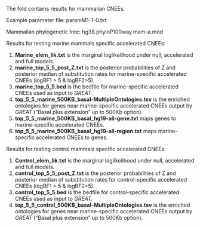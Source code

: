 The fold contains results for mammalian CNEEs.

Example parameter file: paramM1-1-0.txt

Mammalian phylogenetic tree: hg38.phyloP100way.mam-a.mod 

Results for testing marine mammals specific accelerated CNEEs:
1. **Marine_elem_lik.txt** is the marginal loglikelihood under null, accelerated and full models.
2. **marine_top_5_5_post_Z.txt** is the posterior probabilities of Z and posterior median of substitution rates for marine-specific accelerated CNEEs (logBF1 > 5 & logBF2>5).
3. **marine_top_5_5.bed** is the bedfile for marine-specific accelerated CNEEs used as input to *GREAT*.
4. **top_5_5_marine_500KB_basal-MultipleOntologies.tsv** is the enriched ontologies for genes near marine-specific accelerated CNEEs output by *GREAT* (“Basal plus extension” up to 500Kb option).
5. **top_5_5_marine_500KB_basal_hg19-all-gene.txt** maps genes to  marine-specific accelerated CNEEs.
6. **top_5_5_marine_500KB_basal_hg19-all-region.txt** maps marine-specific accelerated CNEEs to genes.

Results for testing control mammals specific accelerated CNEEs:
1. **Control_elem_lik.txt** is the marginal loglikelihood under null, accelerated and full models.
2. **control_top_5_5_post_Z.txt** is the posterior probabilities of Z and posterior median of substitution rates for control-specific accelerated CNEEs (logBF1 > 5 & logBF2>5).
3. **control_top_5_5.bed** is the bedfile for control-specific accelerated CNEEs used as input to *GREAT*.
4. **top_5_5_control_500KB_basal-MultipleOntologies.tsv** is the enriched ontologies for genes near marine-specific accelerated CNEEs output by *GREAT* (“Basal plus extension” up to 500Kb option).
